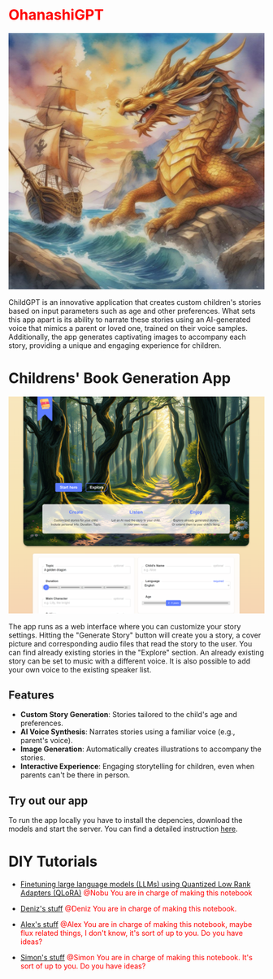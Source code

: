 # <font color="red"> OhanashiGPT </font>

![alt text](/built/image/The_Golden_Dragons_Ancient_Secret_Revealed.jpg "Title")

ChildGPT is an innovative application that creates custom children's stories based on input parameters such as age and other preferences. What sets this app apart is its ability to narrate these stories using an AI-generated voice that mimics a parent or loved one, trained on their voice samples. Additionally, the app generates captivating images to accompany each story, providing a unique and engaging experience for children.


# Childrens' Book Generation App

![alt text](/built/image/screenshot.png "Title")

The app runs as a web interface where you can customize your story settings. Hitting the "Generate Story" button will create you a story, a cover picture and corresponding audio files that read the story to the user. You can find already existing stories in the "Explore" section. An already existing story can be set to music with a different voice. It is also possible to add your own voice to the existing speaker list. 

## Features

- **Custom Story Generation**: Stories tailored to the child's age and preferences.
- **AI Voice Synthesis**: Narrates stories using a familiar voice (e.g., parent's voice).
- **Image Generation**: Automatically creates illustrations to accompany the stories.
- **Interactive Experience**: Engaging storytelling for children, even when parents can't be there in person.

## Try out our app  
To run the app locally you have to install the depencies, download the models and start the server. You can find a detailed instruction [here](https://github.com/merekat/children-stories/blob/main/app_instruction.md).



# DIY Tutorials

- [Finetuning large language models (LLMs) using Quantized Low Rank Adapters (QLoRA)](https://github.com/merekat/children-stories/tree/main/Tutorials/LLM_QLoRA) <font color="red"> @Nobu You are in charge of making this notebook </font>

- [Deniz's stuff](https://) <font color="red"> @Deniz You are in charge of making this notebook. </font>

- [Alex's stuff](https://) <font color="red"> @Alex You are in charge of making this notebook, maybe flux related things, I don't know, it's sort of up to you. Do you have ideas? </font>

- [Simon's stuff](https://) <font color="red"> @Simon You are in charge of making this notebook. It's sort of up to you. Do you have ideas?</font>
